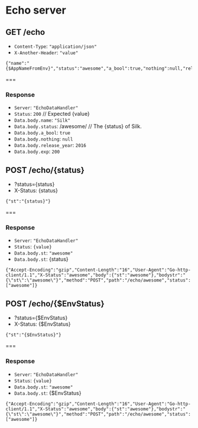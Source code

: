 # Echo server

## GET /echo

* `Content-Type`: `"application/json"`
* `X-Another-Header`: `"value"`

```
{"name":"{$AppNameFromEnv}","status":"awesome","a_bool":true,"nothing":null,"release_year":2016,"exp":200}
```

===

### Response

* `Server`: `"EchoDataHandler"`
* `Status`: `200` // Expected {value}
* `Data.body.name`: `"Silk"`
* `Data.body.status`: /awesome/ // The {status} of Silk.
* `Data.body.a_bool`: `true`
* `Data.body.nothing`: `null`
* `Data.body.release_year`: `2016`
* `Data.body.exp`: `200`

## POST /echo/{status}

* ?status={status}
* X-Status: {status}

```
{"st":"{status}"}
```

===

### Response

* `Server`: `"EchoDataHandler"`
* `Status`: `{value}`
* `Data.body.st`: `"awesome"`
* `Data.body.st`: {status}

```
{"Accept-Encoding":"gzip","Content-Length":"16","User-Agent":"Go-http-client/1.1","X-Status":"awesome","body":{"st":"awesome"},"bodystr":"{\"st\":\"awesome\"}","method":"POST","path":"/echo/awesome","status":["awesome"]}

```

## POST /echo/{$EnvStatus}

* ?status={$EnvStatus}
* X-Status: {$EnvStatus}

```
{"st":"{$EnvStatus}"}
```

===

### Response

* `Server`: `"EchoDataHandler"`
* `Status`: `{value}`
* `Data.body.st`: `"awesome"`
* `Data.body.st`: {$EnvStatus}

```
{"Accept-Encoding":"gzip","Content-Length":"16","User-Agent":"Go-http-client/1.1","X-Status":"awesome","body":{"st":"awesome"},"bodystr":"{\"st\":\"awesome\"}","method":"POST","path":"/echo/awesome","status":["awesome"]}

```